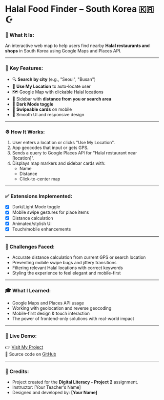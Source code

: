 # Halal Food Finder – South Korea 🇰🇷☪️

### 📌 What It Is:
An interactive web map to help users find nearby **Halal restaurants and shops** in South Korea using Google Maps and Places API.

---

### 🌟 Key Features:
- 🔍 **Search by city** (e.g., "Seoul", "Busan")
- 📍 **Use My Location** to auto-locate user
- 🗺️ Google Map with clickable Halal locations
- 🧭 Sidebar with **distance from you or search area**
- 🌙 **Dark Mode toggle**
- 📱 **Swipeable cards** on mobile
- 💅 Smooth UI and responsive design

---

### ⚙️ How It Works:
1. User enters a location or clicks "Use My Location".
2. App geocodes that input or gets GPS.
3. Sends a query to Google Places API for "Halal restaurant near [location]".
4. Displays map markers and sidebar cards with:
   - Name
   - Distance
   - Click-to-center map

---

### ✅ Extensions Implemented:
- [x] Dark/Light Mode toggle
- [x] Mobile swipe gestures for place items
- [x] Distance calculation
- [x] Animated/stylish UI
- [x] Touch/mobile enhancements

---

### 🧠 Challenges Faced:
- Accurate distance calculation from current GPS or search location
- Preventing mobile swipe bugs and jittery transitions
- Filtering relevant Halal locations with correct keywords
- Styling the experience to feel elegant and mobile-first

---

### 🎓 What I Learned:
- Google Maps and Places API usage
- Working with geolocation and reverse geocoding
- Mobile-first design & touch interaction
- The power of frontend-only solutions with real-world impact

---

### 🔗 Live Demo:
👉 [Visit My Project](https://yourusername.github.io/halal-finder/)  
📁 Source code on [GitHub](https://github.com/yourusername/halal-finder)

---

### 🙌 Credits:
- Project created for the **Digital Literacy - Project 2** assignment.
- Instructor: [Your Teacher's Name]
- Designed and developed by: **[Your Name]**
